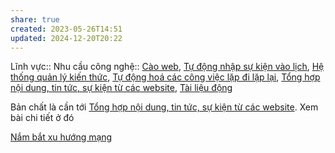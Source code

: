 ```yaml
---
share: true
created: 2023-05-26T14:51
updated: 2024-12-20T20:22
---
```

Lĩnh vực:: 
Nhu cầu công nghệ:: [Cào web](../../Nhu%20c%E1%BA%A7u%20c%C3%B4ng%20ngh%E1%BB%87/H%E1%BB%87%20th%E1%BB%91ng%20th%C3%B4ng%20tin/Web/C%C3%A0o%20web.md), [Tự động nhập sự kiện vào lịch](../../Nhu%20c%E1%BA%A7u%20c%C3%B4ng%20ngh%E1%BB%87/H%E1%BB%87%20th%E1%BB%91ng%20th%C3%B4ng%20tin/T%E1%BB%B1%20%C4%91%E1%BB%99ng/T%E1%BB%B1%20%C4%91%E1%BB%99ng%20nh%E1%BA%ADp%20s%E1%BB%B1%20ki%E1%BB%87n%20v%C3%A0o%20l%E1%BB%8Bch.md), [Hệ thống quản lý kiến thức](../../Nhu%20c%E1%BA%A7u%20c%C3%B4ng%20ngh%E1%BB%87/Vi%E1%BA%BFt%20v%C3%A0%20qu%E1%BA%A3n%20l%C3%BD%20n%E1%BB%99i%20dung,%20ghi%20ch%C3%BA,%20t%C3%A0i%20li%E1%BB%87u/H%E1%BB%87%20th%E1%BB%91ng%20qu%E1%BA%A3n%20l%C3%BD%20ki%E1%BA%BFn%20th%E1%BB%A9c.md), [Tự động hoá các công việc lặp đi lặp lại](../../Nhu%20c%E1%BA%A7u%20c%C3%B4ng%20ngh%E1%BB%87/H%E1%BB%87%20th%E1%BB%91ng%20th%C3%B4ng%20tin/T%E1%BB%B1%20%C4%91%E1%BB%99ng/T%E1%BB%B1%20%C4%91%E1%BB%99ng%20ho%C3%A1%20c%C3%A1c%20c%C3%B4ng%20vi%E1%BB%87c%20l%E1%BA%B7p%20%C4%91i%20l%E1%BA%B7p%20l%E1%BA%A1i.md), [Tổng hợp nội dung, tin tức, sự kiện từ các website](../../Nhu%20c%E1%BA%A7u%20c%C3%B4ng%20ngh%E1%BB%87/H%E1%BB%87%20th%E1%BB%91ng%20th%C3%B4ng%20tin/Web/T%E1%BB%95ng%20h%E1%BB%A3p%20n%E1%BB%99i%20dung,%20tin%20t%E1%BB%A9c,%20s%E1%BB%B1%20ki%E1%BB%87n%20t%E1%BB%AB%20c%C3%A1c%20website.md), [Tài liệu động](../../Nhu%20c%E1%BA%A7u%20c%C3%B4ng%20ngh%E1%BB%87/Vi%E1%BA%BFt%20v%C3%A0%20qu%E1%BA%A3n%20l%C3%BD%20n%E1%BB%99i%20dung,%20ghi%20ch%C3%BA,%20t%C3%A0i%20li%E1%BB%87u/T%C3%A0i%20li%E1%BB%87u%20%C4%91%E1%BB%99ng.md)

Bản chất là cần tới [Tổng hợp nội dung, tin tức, sự kiện từ các website](../../Nhu%20c%E1%BA%A7u%20c%C3%B4ng%20ngh%E1%BB%87/H%E1%BB%87%20th%E1%BB%91ng%20th%C3%B4ng%20tin/Web/T%E1%BB%95ng%20h%E1%BB%A3p%20n%E1%BB%99i%20dung,%20tin%20t%E1%BB%A9c,%20s%E1%BB%B1%20ki%E1%BB%87n%20t%E1%BB%AB%20c%C3%A1c%20website.md). Xem bài chi tiết ở đó

[Nắm bắt xu hướng mạng](../Nghi%C3%AAn%20c%E1%BB%A9u/Thu%20th%E1%BA%ADp%20d%E1%BB%AF%20li%E1%BB%87u/N%E1%BA%AFm%20b%E1%BA%AFt%20xu%20h%C6%B0%E1%BB%9Bng%20m%E1%BA%A1ng.md)